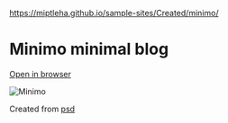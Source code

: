 https://miptleha.github.io/sample-sites/Created/minimo/

# Minimo minimal blog

[Open in browser](https://miptleha.github.io/sample-sites/Created/minimo/)

![Minimo](Photo.jpg)

Created from [psd](https://freebiesbug.com/psd-freebies/minimo-minimal-blog-template/)

